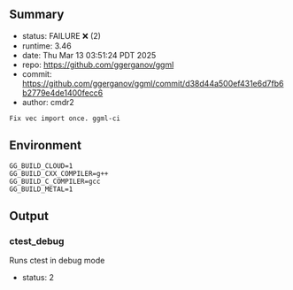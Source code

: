 ## Summary

- status:  FAILURE ❌ (2)
- runtime: 3.46
- date:    Thu Mar 13 03:51:24 PDT 2025
- repo:    https://github.com/ggerganov/ggml
- commit:  https://github.com/ggerganov/ggml/commit/d38d44a500ef431e6d7fb6b2779e4de1400fecc6
- author:  cmdr2
```
Fix vec import once. ggml-ci
```

## Environment

```
GG_BUILD_CLOUD=1
GG_BUILD_CXX_COMPILER=g++
GG_BUILD_C_COMPILER=gcc
GG_BUILD_METAL=1
```

## Output

### ctest_debug

Runs ctest in debug mode
- status: 2
```

```

